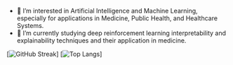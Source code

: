 - 👀 I’m interested in Artificial Intelligence and Machine Learning, especially for applications in Medicine, Public Health, and Healthcare Systems.
- 🌱 I’m currently studying deep reinforcement learning interpretability and explainability techniques and their application in medicine.

[![GitHub Streak](http://github-readme-streak-stats.herokuapp.com?user=ASorayaie&theme=dark&background=000000)]
[![Top Langs](https://github-readme-stats.vercel.app/api/top-langs/?username=ASorayaie&layout=compact&theme=vision-friendly-dark)]
<!---
ASorayaie/ASorayaie is a ✨ special ✨ repository because its `README.md` (this file) appears on your GitHub profile.
You can click the Preview link to take a look at your changes.
--->
